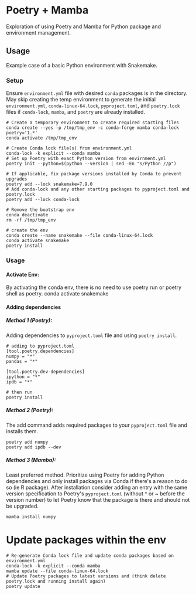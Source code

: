 # Poetry + Mamba
Exploration of using Poetry and Mamba for Python package and environment management.

## Usage
Example case of a basic Python environment with Snakemake.

### Setup
Ensure `environment.yml` file with desired `conda` packages is in the directory.
May skip creating the temp environment to generate the initial `environment.yml`, `conda-linux-64.lock`, `pyproject.toml`, and  `poetry.lock` files if `conda-lock`, `mamba`, and `poetry` are already installed.

    # Create a temporary environment to create required starting files
    conda create --yes -p /tmp/tmp_env -c conda-forge mamba conda-lock poetry='1.*'
    conda activate /tmp/tmp_env

    # Create Conda lock file(s) from environment.yml
    conda-lock -k explicit --conda mamba
    # Set up Poetry with exact Python version from envirnment.yml
    poetry init --python=$(python --version | sed -En "s/Python //p")

    # If applicable, fix package versions installed by Conda to prevent upgrades
    poetry add --lock snakemake=7.9.0
    # Add conda-lock and any other starting packages to pyproject.toml and poetry.lock
    poetry add --lock conda-lock

    # Remove the bootstrap env
    conda deactivate
    rm -rf /tmp/tmp_env

    # create the env
    conda create --name snakemake --file conda-linux-64.lock
    conda activate snakemake
    poetry install

### Usage
#### Activate Env:
By activating the conda env, there is no need to use poetry run or poetry shell as poetry.
    conda activate snakemake

#### Adding dependencies
##### Method 1 (Poetry):
Adding dependencies to `pyproject.toml` file and using `poetry install`.

    # adding to pyproject.toml
    [tool.poetry.dependencies]
    numpy = "*"
    pandas = "*"

    [tool.poetry.dev-dependencies]
    ipython = "*"
    ipdb = "*"

    # then run
    poetry install

##### Method 2 (Poetry):
The add command adds required packages to your `pyproject.toml` file and installs them.

    poetry add numpy
    poetry add ipdb --dev


##### Method 3 (Mamba):
Least preferred method. Prioritize using Poetry for adding Python dependencies and only install packages via Conda if there's a reason to do so (ie R package). After installation consider adding an entry with the same version specification to Poetry's `pyproject.toml` (without ^ or ~ before the version number) to let Poetry know that the package is there and should not be upgraded.

    mamba install numpy


# Update packages within the env
    # Re-generate Conda lock file and update conda packages based on environment.yml
    conda-lock -k explicit --conda mamba
    mamba update --file conda-linux-64.lock
    # Update Poetry packages to latest versions and (think delete poetry.lock and running install again)
    poetry update



















